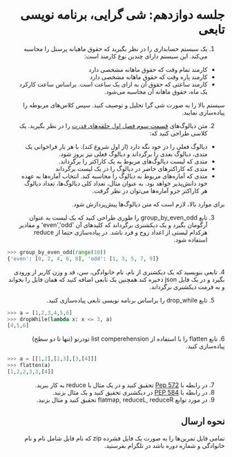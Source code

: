 <div dir="rtl">
  
# جلسه دوازدهم: شی گرایی، برنامه نویسی تابعی 
  


  
  1. یک سیستم حسابداری را در نظر بگیرید که حقوق ماهیانه پرسنل را محاسبه می‌کند. این سیستم دارای چندین نوع کارمند است:
  - کارمند تمام وقت که حقوق ماهانه مشخصی دارد
  -  کارمند پاره وقت که حقوق ماهانه مشخصی دارد
  - کارمند ساعتی که حقوق آن به ازای یک ساعت است. براساس ساعت کارکرد یک ماه، حقوق ماهانه آن محاسبه می‌شود.
  
  سیستم بالا را به صورت شی گرا تحلیل و توصیف کنید. سپس کلاس‌های مربوطه را پیاده‌سازی نمایید.

  2. متن دیالوگ‌های [قسمت سوم فصل اول حلقه‌های قدرت](./rings_of_power_s01e03.txt) را در نظر بگیرید. یک کلاسی طراحی کنید که:
  - دیالوگ فعلی را در خود نگه دارد (از اول شروع کند). با هر بار فراخوانی یک متدی، دیالوگ بعدی را برگرداند و دیالوگ فعلی نیز بروز شود.
  - متدی که لیست دیالوگ‌های مربوط به یک کاراکتر را برگرداند.
  - متدی که کاراکترهای حاضر در دیالوگ را در یک لیست برگرداند
  - متدی که آماره‌های مربوط به دیالوگ را محاسبه کند. انتخاب آماره‌ها به عهده خود دانش‌پذیر خواهد بود. به عنوان مثال، تعداد کلی دیالوگ‌ها، تعداد دیالوگ هر کاراکتر جزو آماره‌ها می‌توان در نظر گرفت.

برای موارد بالا، لازم است که متن دیالوگ‌ها پیش‌پردازش شود.

  3. تابع group_by_even_odd را طوری طراحی کنید که یک لیست به عنوان آرگومان بگیرد و یک دیکشنری برگرداند که کلید‌های آن 'even','odd'  و مقادیر هرکدام لیستی از اعداد زوج و فرد باشد.
  در پیاده‌سازی حتما از reduce استفاده شود.
</div>

  ```python
  >>> group_by_even_odd(range(10))
{'even': [0, 2, 4, 6, 8], 'odd': [1, 3, 5, 7, 9]}
  ```
  

<div dir="rtl">
4. تابعی بنویسید که یک دیکشنری از نام، نام خانوادگی، سن، قد و وزن کاربر از ورودی بگیرد و در یک فایل json ذخیره کند.همچنین یک تابعی اضافه کنید که همان فایل را بخواند و به فرمت دیکشنری برگرداند.

5. تابع drop_while را براساس برنامه نویسی تابعی پیاده‌سازی کنید.
  </div>
  
  ```python
  >>> a = [1,2,3,4,5,6]
  >>> dropWhile(lambda x: x <= 3, a)
  [4,5,6]
  ```
  
<div dir="rtl">
  6. تابع flatten را با استفاده از list comperehension تودرتو (تنها تا دو سطح) پیاده‌سازی کنید.
  </div>
  
  ```python
>>> a = [[1,2],[2,3],[3,[4]]]
>>> flatten(a)
[1,2,2,3,3,[4]]
```

<div dir="rtl">

  7. در رابطه با [Pep 572](https://peps.python.org/pep-0572/) تحقیق کنید و در یک مثال با reduce به کار ببرید.
  8. در رابطه با [PEP 584](https://peps.python.org/pep-0584/) در دیکشنری تحقیق کنید و یک مثال بزنید.
  9. در مورد توابع flatmap, reduceL, reduceR تحقیق کنید و مثال بزنید.



 ## نحوه ارسال
  تمامی فایل تمرین‌ها را به صورت یک فایل فشرده zip که نام فایل شامل نام و نام خانوادگی و شماره دوره باشد در تلگرام بفرستید.

